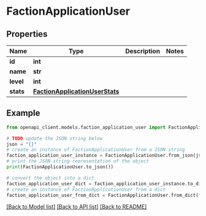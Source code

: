 # FactionApplicationUser


## Properties

Name | Type | Description | Notes
------------ | ------------- | ------------- | -------------
**id** | **int** |  | 
**name** | **str** |  | 
**level** | **int** |  | 
**stats** | [**FactionApplicationUserStats**](FactionApplicationUserStats.md) |  | 

## Example

```python
from openapi_client.models.faction_application_user import FactionApplicationUser

# TODO update the JSON string below
json = "{}"
# create an instance of FactionApplicationUser from a JSON string
faction_application_user_instance = FactionApplicationUser.from_json(json)
# print the JSON string representation of the object
print(FactionApplicationUser.to_json())

# convert the object into a dict
faction_application_user_dict = faction_application_user_instance.to_dict()
# create an instance of FactionApplicationUser from a dict
faction_application_user_from_dict = FactionApplicationUser.from_dict(faction_application_user_dict)
```
[[Back to Model list]](../README.md#documentation-for-models) [[Back to API list]](../README.md#documentation-for-api-endpoints) [[Back to README]](../README.md)


